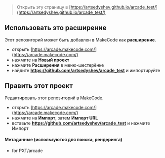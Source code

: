  


> Открыть эту страницу в [https://artsedyshev.github.io/arcade_test/](https://artsedyshev.github.io/arcade_test/)

## Использовать это расширение

Этот репозиторий может быть добавлен в MakeCode как **расширение**.

* открыть [https://arcade.makecode.com/](https://arcade.makecode.com/)
* нажмите на **Новый проект**
* нажмите **Расширения** в меню-шестерёнке
* найдите **https://github.com/artsedyshev/arcade_test** и импортируйте

## Править этот проект

Редактировать этот репозиторий в MakeCode.

* открыть [https://arcade.makecode.com/](https://arcade.makecode.com/)
* нажмите на **Импорт**, затем **Импорт URL**
* вставьте **https://github.com/artsedyshev/arcade_test** и нажмите Импорт

#### Метаданные (используются для поиска, рендеринга)

* for PXT/arcade
<script src="https://makecode.com/gh-pages-embed.js"></script><script>makeCodeRender("{{ site.makecode.home_url }}", "{{ site.github.owner_name }}/{{ site.github.repository_name }}");</script>
